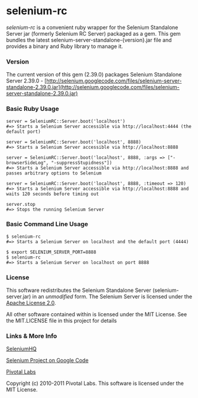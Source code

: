 # selenium-rc #

_selenium-rc_ is a convenient ruby wrapper for the Selenium Standalone Server jar (formerly Selenium RC Server) packaged as a gem. This gem bundles the latest selenium-server-standalone-{version}.jar file and provides a binary and Ruby library to manage it.

### Version ###

The current version of this gem (2.39.0) packages Selenium Standalone Server 2.39.0 - [http://selenium.googlecode.com/files/selenium-server-standalone-2.39.0.jar](http://selenium.googlecode.com/files/selenium-server-standalone-2.39.0.jar)

### Basic Ruby Usage ###

    server = SeleniumRC::Server.boot('localhost')
    #=> Starts a Selenium Server accessible via http://localhost:4444 (the default port)

    server = SeleniumRC::Server.boot('localhost', 8888)
    #=> Starts a Selenium Server accessible via http://localhost:8888

    server = SeleniumRC::Server.boot('localhost', 8888, :args => ["-browserSideLog", "-suppressStupidness"])
    #=> Starts a Selenium Server accessible via http://localhost:8888 and passes arbitrary options to Selenium

    server = SeleniumRC::Server.boot('localhost', 8888, :timeout => 120)
    #=> Starts a Selenium Server accessible via http://localhost:8888 and waits 120 seconds before timing out

    server.stop
    #=> Stops the running Selenium Server

### Basic Command Line Usage ###

    $ selenium-rc
    #=> Starts a Selenium Server on localhost and the default port (4444)

    $ export SELENIUM_SERVER_PORT=8888
    $ selenium-rc
    #=> Starts a Selenium Server on localhost on port 8888

### License ###
This software redistributes the Selenium Standalone Server (selenium-server.jar) in an *unmodified* form.
The Selenium Server is licensed under the [Apache License 2.0](http://www.apache.org/licenses/LICENSE-2.0).

All other software contained within is licensed under the MIT License. See the MIT.LICENSE file in this project for details

### Links & More Info ###

[SeleniumHQ](http://seleniumhq.org/)

[Selenium Project on Google Code](http://code.google.com/p/selenium/)

[Pivotal Labs](http://pivotallabs.com)

Copyright (c) 2010-2011 Pivotal Labs. This software is licensed under the MIT License.
